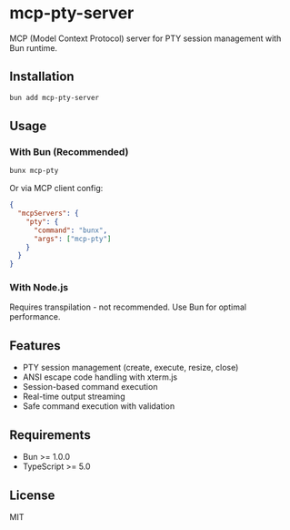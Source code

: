 # mcp-pty-server

MCP (Model Context Protocol) server for PTY session management with Bun runtime.

## Installation

```bash
bun add mcp-pty-server
```

## Usage

### With Bun (Recommended)

```bash
bunx mcp-pty
```

Or via MCP client config:

```json
{
  "mcpServers": {
    "pty": {
      "command": "bunx",
      "args": ["mcp-pty"]
    }
  }
}
```

### With Node.js

Requires transpilation - not recommended. Use Bun for optimal performance.

## Features

- PTY session management (create, execute, resize, close)
- ANSI escape code handling with xterm.js
- Session-based command execution
- Real-time output streaming
- Safe command execution with validation

## Requirements

- Bun >= 1.0.0
- TypeScript >= 5.0

## License

MIT
